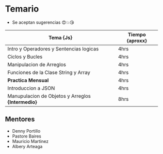 # Temario
- Se aceptan sugerencias :heart_eyes::boom::kissing_heart: 

|Tema {Js}|Tiempo {aproxx}|
|----------|---------|
|Intro y Operadores y Sentencias logicas| 4hrs|
|Ciclos y Bucles| 4hrs|
|Manipulacion de Arreglos| 4hrs |
|Funciones de la Clase String  y Array| 4hrs|
|**Practica Mensual**|4hrs|
|Introduccion a JSON| 4hrs|
|Manupulacion de Objetos y Arreglos **{Intermedio}**|8hrs|


## Mentores
- Denny Portillo
- Pastore Baires
- Mauricio Martinez
- Albery Arteaga

